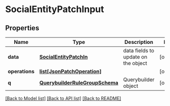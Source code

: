 # SocialEntityPatchInput

## Properties
Name | Type | Description | Notes
------------ | ------------- | ------------- | -------------
**data** | [**SocialEntityPatchIn**](SocialEntityPatchIn.md) | data fields to update on the object | [optional] 
**operations** | [**list[JsonPatchOperation]**](JsonPatchOperation.md) |  | [optional] 
**q** | [**QuerybuilderRuleGroupSchema**](QuerybuilderRuleGroupSchema.md) | Querybuilder object | [optional] 

[[Back to Model list]](../README.md#documentation-for-models) [[Back to API list]](../README.md#documentation-for-api-endpoints) [[Back to README]](../README.md)


